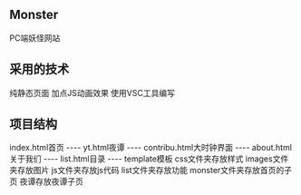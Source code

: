 ## Monster

PC端妖怪网站

## 采用的技术
纯静态页面 加点JS动画效果
使用VSC工具编写

## 项目结构
index.html首页 ---- yt.html夜谭 ---- contribu.html大时钟界面  ---- about.html关于我们  ---- list.html目录 ---- template模板
css文件夹存放样式 images文件夹存放图片 js文件夹存放js代码 list文件夹存放功能 monster文件夹存放首页的子页 夜谭存放夜谭子页
